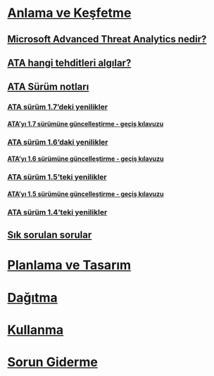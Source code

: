 # [Anlama ve Keşfetme](what-is-ata.md)
## [Microsoft Advanced Threat Analytics nedir?](what-is-ata.md)
## [ATA hangi tehditleri algılar?](ata-threats.md)
## [ATA Sürüm notları](ata-release-notes.md)
### [ATA sürüm 1.7’deki yenilikler](whats-new-version-1.7.md)
#### [ATA’yı 1.7 sürümüne güncelleştirme - geçiş kılavuzu](ata-update-1.7-migration-guide.md)
### [ATA sürüm 1.6’daki yenilikler](whats-new-version-1.6.md)
#### [ATA’yı 1.6 sürümüne güncelleştirme - geçiş kılavuzu](ata-update-1.6-migration-guide.md)
### [ATA sürüm 1.5’teki yenilikler](whats-new-version-1.5.md)
#### [ATA’yı 1.5 sürümüne güncelleştirme - geçiş kılavuzu](ata-update-1.5-migration-guide.md)
### [ATA sürüm 1.4’teki yenilikler](whats-new-version-1.4.md)
## [Sık sorulan sorular](ata-technical-faq.md)
# [Planlama ve Tasarım](/advanced-threat-analytics/plan-design/ata-architecture)
# [Dağıtma](/advanced-threat-analytics/deploy-use/preinstall-ata)
# [Kullanma](/advanced-threat-analytics/deploy-use/operate-ata)
# [Sorun Giderme](/advanced-threat-analytics/troubleshoot/troubleshooting-ata-known-errors)


<!--HONumber=Oct16_HO5-->



